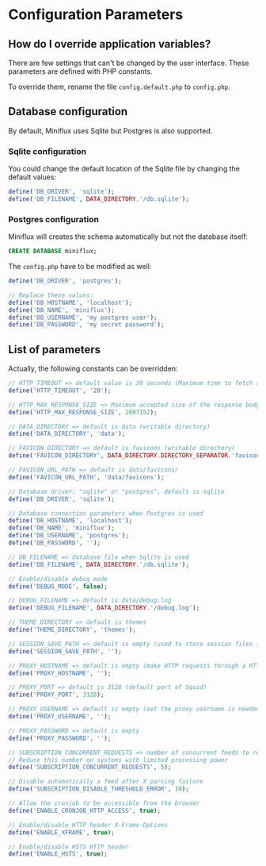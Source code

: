 Configuration Parameters
========================

How do I override application variables?
----------------------------------------

There are few settings that can't be changed by the user interface.
These parameters are defined with PHP constants.

To override them, rename the file `config.default.php` to `config.php`.

Database configuration
----------------------

By default, Miniflux uses Sqlite but Postgres is also supported.

### Sqlite configuration

You could change the default location of the Sqlite file by changing the default values:

```php
define('DB_DRIVER', 'sqlite');
define('DB_FILENAME', DATA_DIRECTORY.'/db.sqlite');
```

### Postgres configuration

Miniflux will creates the schema automatically but not the database itself:

```sql
CREATE DATABASE miniflux;
```

The `config.php` have to be modified as well:

```php
define('DB_DRIVER', 'postgres');

// Replace these values:
define('DB_HOSTNAME', 'localhost');
define('DB_NAME', 'miniflux');
define('DB_USERNAME', 'my postgres user');
define('DB_PASSWORD', 'my secret password');
```

List of parameters
------------------

Actually, the following constants can be overridden:

```php
// HTTP_TIMEOUT => default value is 20 seconds (Maximum time to fetch a feed)
define('HTTP_TIMEOUT', '20');

// HTTP_MAX_RESPONSE_SIZE => Maximum accepted size of the response body in MB (default 2MB)
define('HTTP_MAX_RESPONSE_SIZE', 2097152);

// DATA_DIRECTORY => default is data (writable directory)
define('DATA_DIRECTORY', 'data');

// FAVICON_DIRECTORY => default is favicons (writable directory)
define('FAVICON_DIRECTORY', DATA_DIRECTORY.DIRECTORY_SEPARATOR.'favicons');

// FAVICON_URL_PATH => default is data/favicons/
define('FAVICON_URL_PATH', 'data/favicons');

// Database driver: "sqlite" or "postgres", default is sqlite
define('DB_DRIVER', 'sqlite');

// Database connection parameters when Postgres is used
define('DB_HOSTNAME', 'localhost');
define('DB_NAME', 'miniflux');
define('DB_USERNAME', 'postgres');
define('DB_PASSWORD', '');

// DB_FILENAME => database file when Sqlite is used
define('DB_FILENAME', DATA_DIRECTORY.'/db.sqlite');

// Enable/disable debug mode
define('DEBUG_MODE', false);

// DEBUG_FILENAME => default is data/debug.log
define('DEBUG_FILENAME', DATA_DIRECTORY.'/debug.log');

// THEME_DIRECTORY => default is themes
define('THEME_DIRECTORY', 'themes');

// SESSION_SAVE_PATH => default is empty (used to store session files in a custom directory)
define('SESSION_SAVE_PATH', '');

// PROXY_HOSTNAME => default is empty (make HTTP requests through a HTTP proxy if set)
define('PROXY_HOSTNAME', '');

// PROXY_PORT => default is 3128 (default port of Squid)
define('PROXY_PORT', 3128);

// PROXY_USERNAME => default is empty (set the proxy username is needed)
define('PROXY_USERNAME', '');

// PROXY_PASSWORD => default is empty
define('PROXY_PASSWORD', '');

// SUBSCRIPTION_CONCURRENT_REQUESTS => number of concurrent feeds to refresh at once
// Reduce this number on systems with limited processing power
define('SUBSCRIPTION_CONCURRENT_REQUESTS', 5);

// Disable automatically a feed after X parsing failure
define('SUBSCRIPTION_DISABLE_THRESHOLD_ERROR', 10);

// Allow the cronjob to be accessible from the browser
define('ENABLE_CRONJOB_HTTP_ACCESS', true);

// Enable/disable HTTP header X-Frame-Options
define('ENABLE_XFRAME', true);

// Enable/disable HSTS HTTP header
define('ENABLE_HSTS', true);
```